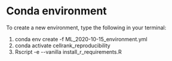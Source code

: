 # Conda environment

To create a new environment, type the following in your terminal:

1. conda env create -f ML_2020-10-15_environment.yml
2. conda activate cellrank_reproducibility
3. Rscript -e --vanilla install_r_requirements.R

